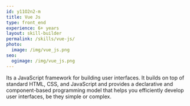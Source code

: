 ```yaml
---
id: y11O2n2-m
title: Vue Js
type: front_end
experience: 6+ years
layout: skill-builder
permalink: /skills/vue-js/
photo:
  image: /img/vue_js.png
seo:
  ogimage: /img/vue_js.png
---
```

Its a JavaScript framework for building user interfaces. It builds on top of standard HTML, CSS, and JavaScript and provides a declarative and component-based programming model that helps you efficiently develop user interfaces, be they simple or complex.